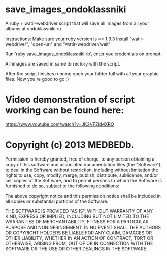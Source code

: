 save_images_ondoklassniki
=========================

A ruby + watir-webdriver script that will save all images from all your albums at ondoklassniki.ru

Instructions: Make sure your ruby version is =< 1.9.3
Install "watir-webdriver", "open-uri" and  "watir-webdriver/wait"


Run 'ruby save_images_ondoklassniki.rb', enter you credentials on prompt.

All images are saved in same dirrectory with the script.

After the script finishes running open your folder full with all your graphic files. Now you're good to go :)



Video demonstration of script working can be found here:
=========================
https://www.youtube.com/watch?v=JK2VFZkMXRQ


Copyright (c) 2013 MEDBEDb.
=========================
Permission is hereby granted, free of charge, to any person obtaining a copy
of this software and associated documentation files (the "Software"), to deal
in the Software without restriction, including without limitation the rights
to use, copy, modify, merge, publish, distribute, sublicense, and/or sell
copies of the Software, and to permit persons to whom the Software is
furnished to do so, subject to the following conditions:

The above copyright notice and this permission notice shall be included in
all copies or substantial portions of the Software.

THE SOFTWARE IS PROVIDED "AS IS", WITHOUT WARRANTY OF ANY KIND, EXPRESS OR
IMPLIED, INCLUDING BUT NOT LIMITED TO THE WARRANTIES OF MERCHANTABILITY,
FITNESS FOR A PARTICULAR PURPOSE AND NONINFRINGEMENT. IN NO EVENT SHALL THE
AUTHORS OR COPYRIGHT HOLDERS BE LIABLE FOR ANY CLAIM, DAMAGES OR OTHER
LIABILITY, WHETHER IN AN ACTION OF CONTRACT, TORT OR OTHERWISE, ARISING FROM,
OUT OF OR IN CONNECTION WITH THE SOFTWARE OR THE USE OR OTHER DEALINGS IN
THE SOFTWARE.
